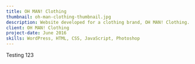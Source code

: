 ```yaml
---
title: OH MAN! Clothing
thumbnail: oh-man-clothing-thumbnail.jpg
description: Website developed for a clothing brand, OH MAN! Clothing.
client: OH MAN! Clothing
project-date: June 2016
skills: WordPress, HTML, CSS, JavaScript, Photoshop
---
```


Testing 123

